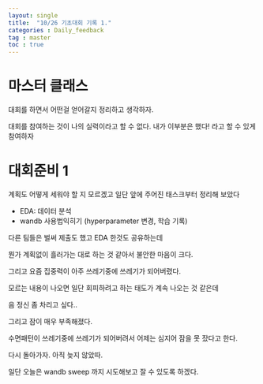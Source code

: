 ```yaml
---
layout: single
title:  "10/26 기초대회 기록 1."
categories : Daily_feedback
tag : master
toc : true
---
```


# 마스터 클래스 
대회를 하면서 어떤걸 얻어갈지 정리하고 생각하자.

대회를 참여하는 것이 나의 실력이라고 할 수 없다. 내가 이부분은 했다! 라고 할 수 있게 참여하자

# 대회준비 1

계획도 어떻게 세워야 할 지 모르겠고 일단 앞에 주어진 태스크부터 정리해 보았다

+ EDA: 데이터 분석
+ wandb 사용법익히기 (hyperparameter 변경, 학습 기록)

다른 팀들은 벌써 제출도 했고 EDA 한것도 공유하는데

뭔가 계획없이 흘러가는 대로 하는 것 같아서 불안한 마음이 크다.

그리고 요즘 집중력이 아주 쓰레기중에 쓰레기가 되어버렸다.

모르는 내용이 나오면 일단 회피하려고 하는 태도가 계속 나오는 것 같은데

음 정신 좀 차리고 싶다..

그리고 잠이 매우 부족해졌다.

수면패턴이 쓰레기중에 쓰레기가 되어버려서 어제는 심지어 잠을 못 잤다고 한다.

다시 돌아가자. 아직 늦지 않았따.

일단 오늘은 wandb sweep 까지 시도해보고 잘 수 있도록 하겠다.
